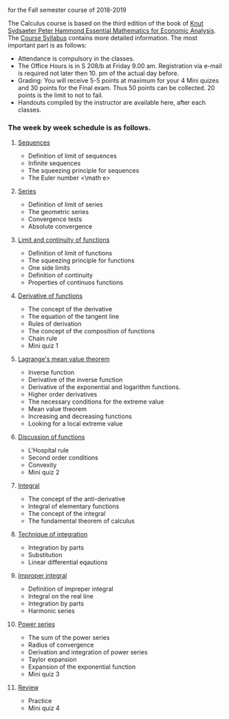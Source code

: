 for the Fall semester course of 2018-2019

The Calculus course is based on the third edition of the book of 
[Knut Sydsaeter Peter Hammond Essential Mathematics for Economic Analysis](http://www.amazon.com/gp/reader/027368180X/ref=sib_dp_pt#reader-link). 
The [Course Syllabus](http://web.uni-corvinus.hu/magyarkuti/Calculus2018.pdf) contains more detailed information.
The most important part is as follows:
   * Attendance is compulsory in the classes.
   * The Office Hours is in S 208/b at Friday 9.00 am. Registration via e-mail is required not later then 10. pm of the actual day before.
   * Grading: You will receive 5-5 points at maximum for your 4 Mini quizes and 30 points for the Final exam. Thus 50 points can be collected. 20 points is the limit to not to fail.
   * Handouts compiled by the instructor are available here, after each classes.

### The week by week schedule is as follows.
1. [Sequences](http://web.uni-corvinus.hu/magyarkuti/1-Calculus.pdf) 
   * Definition of limit of sequences
   * Infinite sequences
   * The squeezing principle for sequences
   * The Euler number  <\math e>
1. [Series](http://web.uni-corvinus.hu/magyarkuti/2-Calculus.pdf) 
   * Definition of limit of series
   * The geometric series
   * Convergence tests
   * Absolute convergence

1. [Limit and continuity of functions](http://web.uni-corvinus.hu/magyarkuti/3-Calculus.pdf) 
   * Definition of limit of functions
   * The squeezing principle for functions
   * One side limits
   * Definition of continuity
   * Properties of continuos functions

1. [Derivative of functions](http://web.uni-corvinus.hu/magyarkuti/4-Calculus.pdf) 
   * The concept of the derivative
   * The equation of the tangent line
   * Rules of derivation
   * The concept of the composition of functions
   * Chain rule
   * Mini quiz 1
1. [Lagrange's mean value theorem](http://web.uni-corvinus.hu/magyarkuti/5-Calculus.pdf) 
   * Inverse function
   * Derivative of the inverse function
   * Derivative of the exponential and logarithm functions.
   * Higher order derivatives
   * The necessary conditions for the extreme value
   * Mean value theorem
   * Increasing and decreasing functions
   * Looking for a local extreme value
1. [Discussion of functions](http://web.uni-corvinus.hu/magyarkuti/6-Calculus.pdf) 
   * L'Hospital rule
   * Second order conditions
   * Convexity
   * Mini quiz 2
1. [Integral](http://web.uni-corvinus.hu/magyarkuti/7-Calculus.pdf) 
   * The concept of the anti-derivative
   * Integral of elementary functions
   * The concept of the integral
   * The fundamental theorem of calculus
1. [Technique of integration](http://web.uni-corvinus.hu/magyarkuti/8-Calculus.pdf) 
   * Integration by parts
   * Substitution
   * Linear differential eqautions
1. [Improper integral](http://web.uni-corvinus.hu/magyarkuti/9-Calculus.pdf) 
   * Definition of impreper integral
   * Integral on the real line
   * Integration by parts
   * Harmonic series
1. [Power series](http://web.uni-corvinus.hu/magyarkuti/10-Calculus.pdf) 
   * The sum of the power series
   * Radius of convergence
   * Derivation and integration of power series
   * Taylor expansion
   * Expansion of the exponential function
   * Mini quiz 3
1. [Review](http://web.uni-corvinus.hu/magyarkuti/SampleExam-Calculus.pdf) 
   * Practice
   * Mini quiz 4

<!---

1. [Multi variable functions ====
   * Partial derivatives
   * Tangent plane
   * Chain rule
   * Local extreme value
   * First order condition
1. [Constrained optimization ====
   * Implicit functions
   * Constrained optima
   * Lagrange multipliers







1.](http://web.uni-corvinus.hu/magyarkuti/1-Mat111.pdf Limit of sequences] ====
   * Convergent sequences
   * Sequences tending to infinity
   * Squeezing theorem
   * Monotonic sequence theorem
   * Exercises

1.](http://web.uni-corvinus.hu/magyarkuti/2-Mat111.pdf Limits of functions, Limit laws] ====
   * Definition of limit
   * Squeezing theorem of limit
   * One-sided limit
   * Continuity
   * Exercises
   * $\lim_{r\to\infty}(1+\frac{x}{r})^r=e^x$

1.](http://web.uni-corvinus.hu/magyarkuti/3-Mat111.pdf The concept of derivative] ====
   * Derivative
   * Tangent line to a curve
   * Higher order derivatives
   * Problems

1.](http://web.uni-corvinus.hu/magyarkuti/4-Mat111.pdf Chain rule and the derivative of the inverse function] ====
   * Chain rule
   * The derivative of inverse function
   * Application for the exponential and the logarithm functions
   * Summary of the derivative of elementary functions
   * Problems
   * Homework

1.](http://web.uni-corvinus.hu/magyarkuti/5-Mat111.pdf Extreme values and the Mean Value Theorem] ====
   * Extreme values, local and global minima, and maxima
   * Fermat principle
   * The Fermat principle is not sufficient to have extreme value
   * Mean value theorem of Lagrange
   * Increasing and decreasing functions
   * First order necessary and sufficient condition to be monotonic function
   * Examples

1. [](http://web.uni-corvinus.hu/magyarkuti/6-Mat111.pdf L' Hospital rule]  ====
   * L' Hospital rule
   * Finding extreme values
   * Second order conditions
   * Convex and concave functions
   * Discussion of functions

1. [Midterm ====
Preparing to the Midterm 1 
   *](http://web.uni-corvinus.hu/magyarkuti/mat1mid07A.pdf download]
   *](http://web.uni-corvinus.hu/magyarkuti/midterm.pdf download]
-->
